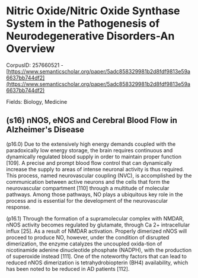 # Nitric Oxide/Nitric Oxide Synthase System in the Pathogenesis of Neurodegenerative Disorders-An Overview

CorpusID: 257660521 - [https://www.semanticscholar.org/paper/5adc858329981b2d8fdf9813e59a6637bb744df2](https://www.semanticscholar.org/paper/5adc858329981b2d8fdf9813e59a6637bb744df2)

Fields: Biology, Medicine

## (s16) nNOS, eNOS and Cerebral Blood Flow in Alzheimer's Disease
(p16.0) Due to the extensively high energy demands coupled with the paradoxically low energy storage, the brain requires continuous and dynamically regulated blood supply in order to maintain proper function [109]. A precise and prompt blood flow control that can dynamically increase the supply to areas of intense neuronal activity is thus required. This process, named neurovascular coupling (NVC), is accomplished by the communication between active neurons and the cells that form the neurovascular compartment [110] through a multitude of molecular pathways. Among those pathways, NO plays a ubiquitous key role in the process and is essential for the development of the neurovascular response.

(p16.1) Through the formation of a supramolecular complex with NMDAR, nNOS activity becomes regulated by glutamate, through Ca 2+ intracellular influx [25]. As a result of NMDAR activation. Properly dimerized nNOS will proceed to produce NO, however, under the condition of disrupted dimerization, the enzyme catalyzes the uncoupled oxida-tion of nicotinamide adenine dinucleotide phosphate (NADPH), with the production of superoxide instead [111]. One of the noteworthy factors that can lead to reduced nNOS dimerization is tetrahydrobiopterin (BH4) availability, which has been noted to be reduced in AD patients [112].
